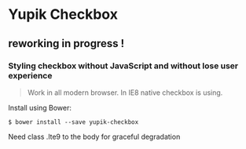 
Yupik Checkbox
==============

## reworking in progress !

### Styling checkbox without JavaScript and without lose user experience

>  Work in all modern browser. In IE8 native checkbox is using.

Install using Bower:

    $ bower install --save yupik-checkbox

Need class .lte9 to the body for graceful degradation